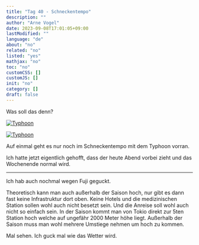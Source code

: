 ```yaml
---
title: "Tag 40 - Schneckentempo"
description: ""
author: "Arne Vogel"
date: 2023-09-08T17:01:05+09:00
lastModified: ""
language: "de"
about: "no"
related: "no"
listed: "yes"
mathjax: "no"
toc: "no"
customCSS: []
customJS: []
init: "no"
category: []
draft: false
---
```


Was soll das denn?

[![Typhoon](typhoon1-small.jpg)](typhoon1.jpg)

[![Typhoon](typhoon2-small.jpg)](typhoon2.jpg)

Auf einmal geht es nur noch im Schneckentempo mit dem Typhoon vorran.

Ich hatte jetzt eigentlich gehofft, dass der heute Abend vorbei zieht und das Wochenende normal wird.

---

Ich hab auch nochmal wegen Fuji geguckt.

Theoretisch kann man auch außerhalb der Saison hoch, nur gibt es dann fast keine Infrastruktur dort oben.
Keine Hotels und die medizinischen Station sollen wohl auch nicht besetzt sein.
Und die Anreise soll wohl auch nicht so einfach sein.
In der Saison kommt man von Tokio direkt zur 5ten Station hoch welche auf ungefähr 2000 Meter höhe liegt.
Außerhalb der Saison muss man wohl mehrere Umstiege nehmen um hoch zu kommen.

Mal sehen.
Ich guck mal wie das Wetter wird.
